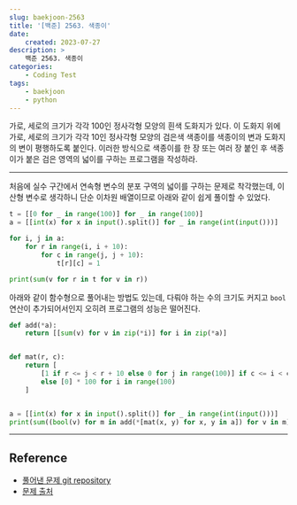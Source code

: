 ```yaml
---
slug: baekjoon-2563
title: '[백준] 2563. 색종이'
date:
    created: 2023-07-27
description: >
    백준 2563. 색종이
categories:
    - Coding Test
tags:
    - baekjoon
    - python
---
```


가로, 세로의 크기가 각각 100인 정사각형 모양의 흰색 도화지가 있다. 이 도화지 위에 가로, 세로의 크기가 각각 10인 정사각형 모양의 검은색 색종이를 색종이의 변과 도화지의 변이 평행하도록 붙인다. 이러한 방식으로 색종이를 한 장 또는 여러 장 붙인 후 색종이가 붙은 검은 영역의 넓이를 구하는 프로그램을 작성하라.  

<!-- more -->

---

처음에 실수 구간에서 연속형 변수의 분포 구역의 넓이를 구하는 문제로 착각했는데, 이산형 변수로 생각하니 단순 이차원 배열이므로 아래와 같이 쉽게 풀이할 수 있었다.  

```python
t = [[0 for _ in range(100)] for _ in range(100)]
a = [[int(x) for x in input().split()] for _ in range(int(input()))]

for i, j in a:
    for r in range(i, i + 10):
        for c in range(j, j + 10):
            t[r][c] = 1

print(sum(v for r in t for v in r))
```

아래와 같이 함수형으로 풀어내는 방법도 있는데, 다뤄야 하는 수의 크기도 커지고 `bool` 연산이 추가되어서인지 오히려 프로그램의 성능은 떨어진다.  

```python
def add(*a):
    return [[sum(v) for v in zip(*i)] for i in zip(*a)]


def mat(r, c):
    return [
        [1 if r <= j < r + 10 else 0 for j in range(100)] if c <= i < c + 10
        else [0] * 100 for i in range(100)
    ]


a = [[int(x) for x in input().split()] for _ in range(int(input()))]
print(sum((bool(v) for m in add(*[mat(x, y) for x, y in a]) for v in m)))
```

---
## Reference
- [풀어낸 문제 git repository](https://github.com/djccnt15/coding_test)
- [문제 출처](https://www.acmicpc.net/problem/2563)